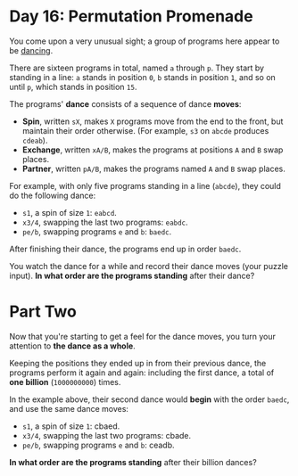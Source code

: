 # Day 16: Permutation Promenade
You come upon a very unusual sight; a group of programs here appear to be 
[dancing](https://www.youtube.com/watch?v=lyZQPjUT5B4&t=53).

There are sixteen programs in total, named `a` through `p`. They start by standing in a line: `a` stands in position `0`, 
`b` stands in position `1`, and so on until `p`, which stands in position `15`.

The programs' **dance** consists of a sequence of dance **moves**:
* **Spin**, written `sX`, makes `X` programs move from the end to the front, but maintain their order otherwise. (For 
example, `s3` on `abcde` produces `cdeab`).
* **Exchange**, written `xA/B`, makes the programs at positions `A` and `B` swap places.
* **Partner**, written `pA/B`, makes the programs named `A` and `B` swap places.

For example, with only five programs standing in a line (`abcde`), they could do the following dance:
* `s1`, a spin of size `1`: `eabcd`.
* `x3/4`, swapping the last two programs: `eabdc`.
* `pe/b`, swapping programs `e` and `b`: `baedc`.

After finishing their dance, the programs end up in order `baedc`.

You watch the dance for a while and record their dance moves (your puzzle input). **In what order are the programs 
standing** after their dance?

# Part Two
Now that you're starting to get a feel for the dance moves, you turn your attention to **the dance as a whole**.

Keeping the positions they ended up in from their previous dance, the programs perform it again and again: including the 
first dance, a total of **one billion** (`1000000000`) times.

In the example above, their second dance would **begin** with the order `baedc`, and use the same dance moves:
* `s1`, a spin of size `1`: cbaed.
* `x3/4`, swapping the last two programs: cbade.
* `pe/b`, swapping programs `e` and `b`: ceadb.

**In what order are the programs standing** after their billion dances?
